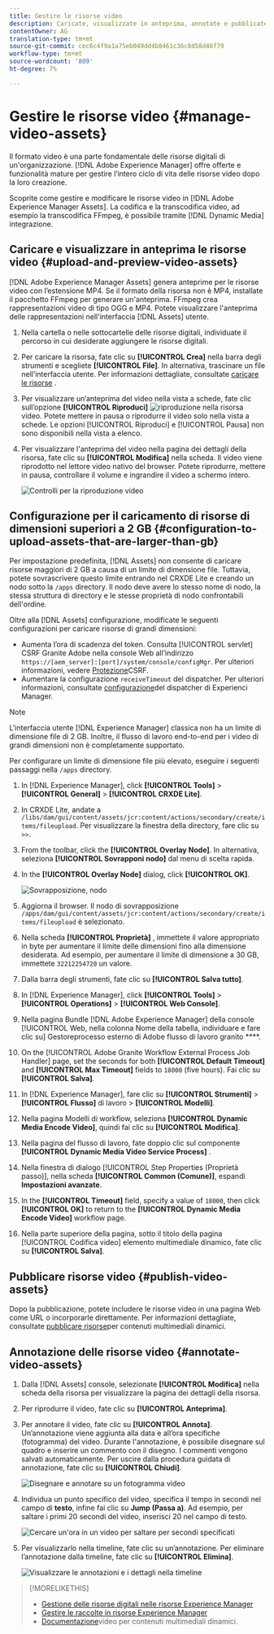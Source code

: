 ```yaml
---
title: Gestire le risorse video
description: Caricate, visualizzate in anteprima, annotate e pubblicate le risorse video in [!DNL Adobe Experience Manager].
contentOwner: AG
translation-type: tm+mt
source-git-commit: cec6c4f9a1a75eb049dd4b8461c36c8d58d46f79
workflow-type: tm+mt
source-wordcount: '809'
ht-degree: 7%

---
```



# Gestire le risorse video {#manage-video-assets}

Il formato video è una parte fondamentale delle risorse digitali di un&#39;organizzazione. [!DNL Adobe Experience Manager] offre offerte e funzionalità mature per gestire l’intero ciclo di vita delle risorse video dopo la loro creazione.

Scoprite come gestire e modificare le risorse video in [!DNL Adobe Experience Manager Assets]. La codifica e la transcodifica video, ad esempio la transcodifica FFmpeg, è possibile tramite [!DNL Dynamic Media] integrazione.

## Caricare e visualizzare in anteprima le risorse video {#upload-and-preview-video-assets}

[!DNL Adobe Experience Manager Assets] genera anteprime per le risorse video con l’estensione MP4. Se il formato della risorsa non è MP4, installate il pacchetto FFmpeg per generare un&#39;anteprima. FFmpeg crea rappresentazioni video di tipo OGG e MP4. Potete visualizzare l&#39;anteprima delle rappresentazioni nell&#39;interfaccia [!DNL Assets] utente.

1. Nella cartella o nelle sottocartelle delle risorse digitali, individuate il percorso in cui desiderate aggiungere le risorse digitali.
1. Per caricare la risorsa, fate clic su **[!UICONTROL Crea]** nella barra degli strumenti e scegliete **[!UICONTROL File]**. In alternativa, trascinare un file nell’interfaccia utente. Per informazioni dettagliate, consultate [caricare le risorse](manage-assets.md#uploading-assets) .
1. Per visualizzare un’anteprima del video nella vista a schede, fate clic sull’opzione **[!UICONTROL Riproduci]** ![riproduzione](assets/do-not-localize/play.png) nella risorsa video. Potete mettere in pausa o riprodurre il video solo nella vista a schede. Le opzioni [!UICONTROL Riproduci] e [!UICONTROL Pausa] non sono disponibili nella vista a elenco.

1. Per visualizzare l&#39;anteprima del video nella pagina dei dettagli della risorsa, fate clic su **[!UICONTROL Modifica]** nella scheda. Il video viene riprodotto nel lettore video nativo del browser. Potete riprodurre, mettere in pausa, controllare il volume e ingrandire il video a schermo intero.

   ![Controlli per la riproduzione video](assets/video-playback-controls.png)

## Configurazione per il caricamento di risorse di dimensioni superiori a 2 GB {#configuration-to-upload-assets-that-are-larger-than-gb}

Per impostazione predefinita, [!DNL Assets] non consente di caricare risorse maggiori di 2 GB a causa di un limite di dimensione file. Tuttavia, potete sovrascrivere questo limite entrando nel CRXDE Lite e creando un nodo sotto la `/apps` directory. Il nodo deve avere lo stesso nome di nodo, la stessa struttura di directory e le stesse proprietà di nodo confrontabili dell&#39;ordine.

Oltre alla [!DNL Assets] configurazione, modificate le seguenti configurazioni per caricare risorse di grandi dimensioni:

* Aumenta l’ora di scadenza del token. Consulta [!UICONTROL servlet] CSRF Granite Adobe nella console Web all’indirizzo `https://[aem_server]:[port]/system/console/configMgr`. Per ulteriori informazioni, vedere [Protezione](/help/sites-developing/csrf-protection.md)CSRF.
* Aumentare la configurazione `receiveTimeout` del dispatcher. Per ulteriori informazioni, consultate [configurazione](https://docs.adobe.com/content/help/en/experience-manager-dispatcher/using/configuring/dispatcher-configuration.html#renders-options)del dispatcher di Experienci Manager.

>[!NOTE]
>
>L&#39;interfaccia utente [!DNL Experience Manager] classica non ha un limite di dimensione file di 2 GB. Inoltre, il flusso di lavoro end-to-end per i video di grandi dimensioni non è completamente supportato.

Per configurare un limite di dimensione file più elevato, eseguire i seguenti passaggi nella `/apps` directory.

1. In [!DNL Experience Manager], click **[!UICONTROL Tools]** > **[!UICONTROL General]** > **[!UICONTROL CRXDE Lite]**.
1. In CRXDE Lite, andate a `/libs/dam/gui/content/assets/jcr:content/actions/secondary/create/items/fileupload`. Per visualizzare la finestra della directory, fare clic su `>>`.
1. From the toolbar, click the **[!UICONTROL Overlay Node]**. In alternativa, seleziona **[!UICONTROL Sovrapponi nodo]** dal menu di scelta rapida.
1. In the **[!UICONTROL Overlay Node]** dialog, click **[!UICONTROL OK]**.

   ![Sovrapposizione, nodo](assets/overlay-node-path.png)

1. Aggiorna il browser. Il nodo di sovrapposizione `/apps/dam/gui/content/assets/jcr:content/actions/secondary/create/items/fileupload` è selezionato.
1. Nella scheda **[!UICONTROL Proprietà]** , immettete il valore appropriato in byte per aumentare il limite delle dimensioni fino alla dimensione desiderata. Ad esempio, per aumentare il limite di dimensione a 30 GB, immettete `32212254720` un valore.

1. Dalla barra degli strumenti, fate clic su **[!UICONTROL Salva tutto]**.
1. In [!DNL Experience Manager], click **[!UICONTROL Tools]** > **[!UICONTROL Operations]** > **[!UICONTROL Web Console]**.
1. Nella pagina Bundle [!DNL Adobe Experience Manager] della console [!UICONTROL Web, nella colonna Nome della tabella, individuare e fare clic su] Gestoreprocesso esterno di Adobe flusso di lavoro granito ****.
1. On the [!UICONTROL Adobe Granite Workflow External Process Job Handler] page, set the seconds for both **[!UICONTROL Default Timeout]** and **[!UICONTROL Max Timeout]** fields to `18000` (five hours). Fai clic su **[!UICONTROL Salva]**.
1. In [!DNL Experience Manager], fare clic su **[!UICONTROL Strumenti]** > **[!UICONTROL Flusso]** di lavoro > **[!UICONTROL Modelli]**.
1. Nella pagina Modelli di workflow, seleziona **[!UICONTROL Dynamic Media Encode Video]**, quindi fai clic su **[!UICONTROL Modifica]**.
1. Nella pagina del flusso di lavoro, fate doppio clic sul componente **[!UICONTROL Dynamic Media Video Service Process]** .
1. Nella finestra di dialogo [!UICONTROL Step Properties (Proprietà passo)], nella scheda **[!UICONTROL Common (Comune)]**, espandi **Impostazioni avanzate**.
1. In the **[!UICONTROL Timeout]** field, specify a value of `18000`, then click **[!UICONTROL OK]** to return to the **[!UICONTROL Dynamic Media Encode Video]** workflow page.
1. Nella parte superiore della pagina, sotto il titolo della pagina [!UICONTROL Codifica video] elemento multimediale dinamico, fate clic su **[!UICONTROL Salva]**.

## Pubblicare risorse video {#publish-video-assets}

Dopo la pubblicazione, potete includere le risorse video in una pagina Web come URL o incorporarle direttamente. Per informazioni dettagliate, consultate [pubblicare risorse](/help/assets/publishing-dynamicmedia-assets.md)per contenuti multimediali dinamici.

## Annotazione delle risorse video {#annotate-video-assets}

1. Dalla [!DNL Assets] console, selezionate **[!UICONTROL Modifica]** nella scheda della risorsa per visualizzare la pagina dei dettagli della risorsa.
1. Per riprodurre il video, fate clic su **[!UICONTROL Anteprima]**.
1. Per annotare il video, fate clic su **[!UICONTROL Annota]**. Un’annotazione viene aggiunta alla data e all’ora specifiche (fotogramma) del video. Durante l&#39;annotazione, è possibile disegnare sul quadro e inserire un commento con il disegno. I commenti vengono salvati automaticamente. Per uscire dalla procedura guidata di annotazione, fate clic su **[!UICONTROL Chiudi]**.

   ![Disegnare e annotare su un fotogramma video](assets/annotate-video.png)

1. Individua un punto specifico del video, specifica il tempo in secondi nel campo di **testo**, infine fai clic su **Jump (Passa a)**. Ad esempio, per saltare i primi 20 secondi del video, inserisci 20 nel campo di testo.

   ![Cercare un&#39;ora in un video per saltare per secondi specificati](assets/seek-in-video.png)

1. Per visualizzarlo nella timeline, fate clic su un’annotazione. Per eliminare l’annotazione dalla timeline, fate clic su **[!UICONTROL Elimina]**.

   ![Visualizzare le annotazioni e i dettagli nella timeline](assets/timeline-view-annotation.png)

>[!MORELIKETHIS]
>
>* [Gestione delle risorse digitali nelle risorse  Experience Manager](/help/assets/manage-assets.md)
>* [Gestire le raccolte in  risorse Experience Manager](/help/assets/manage-collections.md)
>* [Documentazione](/help/assets/video.md)video per contenuti multimediali dinamici.

